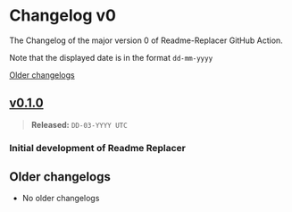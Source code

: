 # Changelog v0

The Changelog of the major version 0 of Readme-Replacer GitHub Action.

Note that the displayed date is in the format `dd-mm-yyyy`

[Older changelogs](#older-changelogs)

## [v0.1.0]
> **Released:** `DD-03-YYYY UTC`

### Initial development of Readme Replacer

[v0.1.0]: https://github.com/Readme-Workflows/readme-replacer/releases/tag/v0.1.0

## Older changelogs
- No older changelogs
